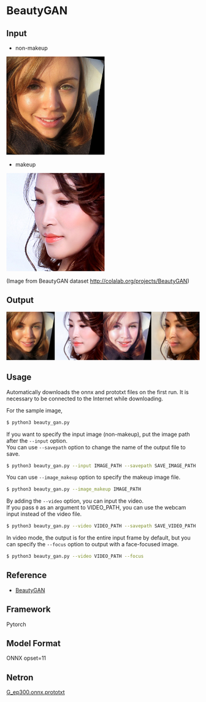 # BeautyGAN

## Input

- non-makeup  
<img src="xfsy_0147.png" width=256px>
  
- makeup  
<img src="makeup_vFG48.png" width=256px>

(Image from BeautyGAN dataset http://colalab.org/projects/BeautyGAN)

## Output

![Output](output.png)

## Usage

Automatically downloads the onnx and prototxt files on the first run.
It is necessary to be connected to the Internet while downloading.

For the sample image,

``` bash
$ python3 beauty_gan.py
```

If you want to specify the input image (non-makeup), put the image path after the `--input` option.  
You can use `--savepath` option to change the name of the output file to save.

```bash
$ python3 beauty_gan.py --input IMAGE_PATH --savepath SAVE_IMAGE_PATH
```

You can use `--image_makeup` option to specify the makeup image file.

```bash
$ python3 beauty_gan.py --image_makeup IMAGE_PATH
```

By adding the `--video` option, you can input the video.   
If you pass `0` as an argument to VIDEO_PATH, you can use the webcam input instead of the video file.

```bash
$ python3 beauty_gan.py --video VIDEO_PATH --savepath SAVE_VIDEO_PATH
```

In video mode, the output is for the entire input frame by default,
but you can specify the `--focus` option to output with a face-focused image.

```bash
$ python3 beauty_gan.py --video VIDEO_PATH --focus
```

## Reference

- [BeautyGAN](https://github.com/wtjiang98/BeautyGAN_pytorch)

## Framework

Pytorch

## Model Format

ONNX opset=11

## Netron

[G_ep300.onnx.prototxt](https://netron.app/?url=https://storage.googleapis.com/ailia-models/beauty_gan/G_ep300.onnx.prototxt)
